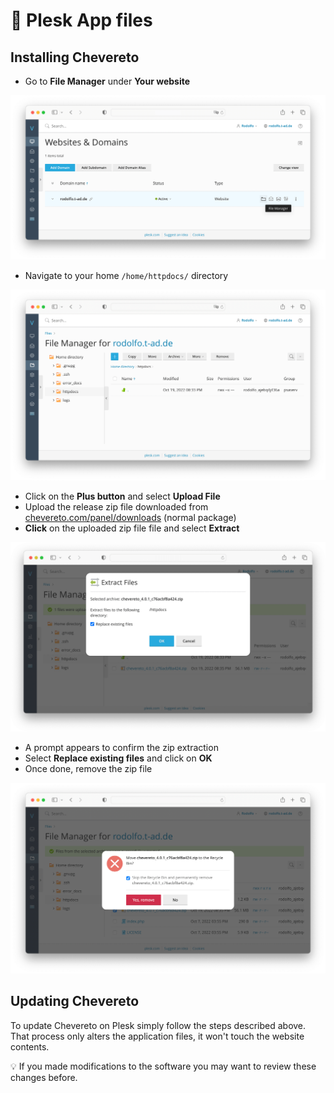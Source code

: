 # 📂 Plesk App files

## Installing Chevereto

* Go to **File Manager** under **Your website**

![Files](../../src/manuals/plesk/files.png)

* Navigate to your home `/home/httpdocs/` directory

![File Manager](../../src/manuals/plesk/file-manager.png)

* Click on the **Plus button** and select **Upload File**
* Upload the release zip file downloaded from [chevereto.com/panel/downloads](https://chevereto.com/panel/downloads) (normal package)
* **Click** on the uploaded zip file file and select **Extract**

![File Manager Extract](../../src/manuals/plesk/file-manager-extract.png)

* A prompt appears to confirm the zip extraction
* Select **Replace existing files** and click on **OK**
* Once done, remove the zip file

![File Manager Remove File](../../src/manuals/plesk/file-manager-remove-file.png)

## Updating Chevereto

To update Chevereto on Plesk simply follow the steps described above. That process only alters the application files, it won't touch the website contents.

💡 If you made modifications to the software you may want to review these changes before.
